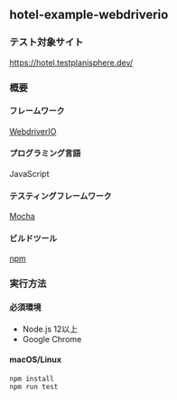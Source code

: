 ## hotel-example-webdriverio

### テスト対象サイト

https://hotel.testplanisphere.dev/ 

### 概要

#### フレームワーク

[WebdriverIO](https://webdriver.io/)

#### プログラミング言語

JavaScript

#### テスティングフレームワーク

[Mocha](https://mochajs.org/)

#### ビルドツール

[npm](https://www.npmjs.com/)

### 実行方法

#### 必須環境

* Node.js 12以上
* Google Chrome

#### macOS/Linux

```
npm install
npm run test
```
